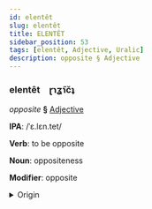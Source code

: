 ```yaml
---
id: elentêt
slug: elentêt
title: ELENTÊT
sidebar_position: 53
tags: [elentêt, Adjective, Uralic]
description: opposite § Adjective
---
```


### elentêt&emsp;<span kind="abugida">ɽɿʓ̃ɿc̆ʇ</span>

*opposite* **§** [Adjective](../../tags/Adjective)

**IPA**: /ˈɛ.lɛn.tet/

**Verb**: to be opposite

**Noun**: oppositeness

**Modifier**: opposite

<details>
    <summary>Origin</summary>
    Hungarian ellentét [ˈɛlːɛnteːt]<br/>
    <em>Uralic Language Family</em>
</details>